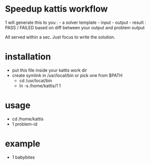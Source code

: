 # Speedup kattis workflow 

1 will generate this to you :
    - a solver template
    - input
    - output
    - result : PASS / FAILED based on diff between your output and problem output

All served within a sec. Just focus to write the solution.

# installation
 - put this file inside your kattis work dir
 - create symlink in /usr/local/bin or pick one from $PATH
   * cd /usr/local/bin
   * ln -s /home/kattis/1 1
# usage
 - cd /home/kattis
 - 1 problem-id

# example
 - 1 babybites

